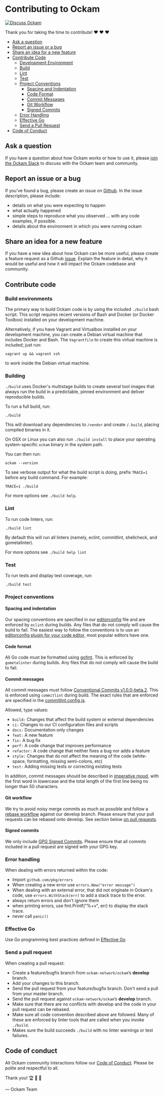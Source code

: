 # Contributing to Ockam

[![Discuss Ockam](https://img.shields.io/badge/slack-discuss-E01563.svg?logo=slack&style=flat-square)](https://join.slack.com/t/ockam-community/shared_invite/enQtNDk5Nzk2NDA2NDcxLWMzMzJlZjQzOTZjYWY0YmNkNWE1NmI1M2YyYzlkNjk4NDYyYzU0OWE0YTI4ZjcwNDBjNmQ4NzZjZTMzYmY3NDA)

Thank you for taking the time to contribute! :heart: :heart: :heart:

- [Ask a question](#ask-a-question)
- [Report an issue or a bug](#report-an-issue-or-a-bug)
- [Share an idea for a new feature](#share-an-idea-for-a-new-feature)
- [Contribute Code](#contribute-code)
	- [Development Environment](#development-environment)
	- [Build](#build)
	- [Lint](#lint)
	- [Test](#test)
	- [Project Conventions](#project-conventions)
		- [Spacing and Indentation](#spacing-and-indentation)
		- [Code Format](#code-format)
		- [Commit Messages](#commit-messages)
		- [Git Workflow](#git-workflow)
		- [Signed Commits](#signed-commits)
	- [Error Handling](#error-handling)
	- [Effective Go](#effective-go)
	- [Send a Pull Request](#send-a-pull-request)
- [Code of Conduct](#code-of-conduct)

## Ask a question
If you have a question about how Ockam works or how to use it, please
[join the Ockam Slack](https://join.slack.com/t/ockam-community/shared_invite/enQtNDk5Nzk2NDA2NDcxLWMzMzJlZjQzOTZjYWY0YmNkNWE1NmI1M2YyYzlkNjk4NDYyYzU0OWE0YTI4ZjcwNDBjNmQ4NzZjZTMzYmY3NDA)
to discuss with the Ockam team and community.

## Report an issue or a bug

If you’ve found a bug, please create an issue on [Github](https://github.com/ockam-network/ockam/issues/new). In the
issue description, please include:

* details on what you were expecting to happen
* what actually happened
* simple steps to reproduce what you observed ... with any code examples, if possible.
* details about the environment in which you were running ockam

## Share an idea for a new feature

If you have a new idea about how Ockam can be more useful, please create a feature request as a Github [issue](https://github.com/ockam-network/ockam/issues/new). Explain
the feature in detail, why it would be useful and how it will impact the Ockam codebase and community.

## Contribute code

### Build environments
The primary way to build Ockam code is by using the included `./build` bash script. This script requires recent
versions of Bash and Docker (or Docker Toolbox) installed on your development machine.

Alternatively, if you have Vagrant and Virtualbox installed on your development machine, you can create
a Debian virtual machine that includes Docker and Bash.  The `Vagrantfile` to create this virtual machine is included; just run:

```
vagrant up && vagrant ssh
```

to work inside the Debian virtual machine.

### Building
`./build` uses Docker's multistage builds to create several tool images that always run the build
in a predictable, pinned environment and deliver reproducible builds.

To run a full build, run:

```
./build
```

This will download any dependencies to `/vendor` and create `/.build`, placing compiled
binaries in it.

On OSX or Linux you can also run `./build install` to place your operating system-specific `ockam` binary
in the system path.

You can then run:

```
ockam --version
```

To see verbose output for what the build script is doing, prefix `TRACE=1` before any build command.  For example:

```
TRACE=1 ./build
```

For more options see `./build help`.

### Lint
To run code linters, run:

```
./build lint
```

By default this will run all linters (namely, eclint, commitlint, shellcheck, and gometalinter).

For more options see `./build help lint`

### Test
To run tests and display test coverage, run:

```
./build test
```

### Project conventions

#### Spacing and indentation
Our spacing conventions are specified in our [editorconfig](.editorconfig) file and are enforced by `eclint` during
builds. Any files that do not comply will cause the build to fail. The easiest way to follow the conventions is to use
an [editorconfig plugin for your code editor](https://editorconfig.org/), most popular editors have one.

#### Code format
All Go code must be formatted using [gofmt](https://golang.org/cmd/gofmt/). This is enforced by `gometalinter` during
builds. Any files that do not comply will cause the build to fail.

#### Commit messages
All commit messages must follow
[Conventional Commits v1.0.0-beta.2](https://www.conventionalcommits.org/en/v1.0.0-beta.2/#summary). This is enforced
using `commitlint` during build. The exact rules that are enforced are specified in the
[commitlint.config.js](commitlint.config.js).

Allowed, type values:
* `build:` Changes that affect the build system or external dependencies
* `ci:` Changes to our CI configuration files and scripts
* `docs:` Documentation only changes
* `feat:` A new feature
* `fix:` A bug fix
* `perf:` A code change that improves performance
* `refactor:` A code change that neither fixes a bug nor adds a feature
* `style:` Changes that do not affect the meaning of the code (white-space, formatting, missing semi-colons, etc)
* `test:` Adding missing tests or correcting existing tests

In addition, commit messages should be described in
[imperative mood](https://git.kernel.org/pub/scm/git/git.git/tree/Documentation/SubmittingPatches?id=HEAD#n135), with the
first word in lowercase and the total length of the first line being no longer than 50 characters.

#### Git workflow
We try to avoid noisy merge commits as much as possible and follow a
[rebase workflow](https://www.themoderncoder.com/a-better-git-workflow-with-rebase/) against our develop branch.
Please ensure that your pull requests can be rebased onto develop. See section below
[on pull requests](#send-a-pull-request).

#### Signed commits
We only include [GPG Signed Commits](https://help.github.com/articles/signing-commits/). Please ensure that all
commits included in a pull request are signed with your GPG key.

### Error handling
When dealing with errors returned within the code:

* Import `github.com/pkg/errors`
* When creating a new error use `errors.New("error message")`
* When dealing with an external error, that did not originate in Ockam's code, use `errors.WithStack(err)` to
add a stack trace to the error.
* always return errors and don't ignore them
* when printing errors, use fmt.Printf("%+v", err) to display the stack trace.
* never call `panic()`

### Effective Go
Use Go programming best practices defined in [Effective Go](https://golang.org/doc/effective_go.html)

### Send a pull request
When creating a pull request:

* Create a feature/bugfix branch from `ockam-network/ockam`’s **develop** branch.
* Add your changes to this branch.
* Send the pull request from your feature/bugfix branch. Don't send a pull from your master branch.
* Send the pull request against `ockam-network/ockam`’s **develop** branch.
* Make sure that there are no conflicts with develop and the code in your pull request can be rebased.
* Make sure all code convention described above are followed. Many of these are enforced by linter tools
that are called when you invoke `./build`.
* Makes sure the build succeeds `./build` with no linter warnings or test failures.

## Code of conduct
All Ockam community interactions follow our [Code of Conduct](CODE_OF_CONDUCT.md). Please be polite and respectful
to all.

Thank you! :trophy: :tada: :confetti_ball:

— Ockam Team
